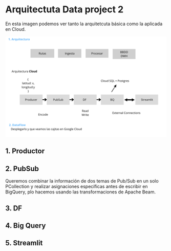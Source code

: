 # Arquitectuta Data project 2

En esta imagen podemos ver tanto la arquitetcuta básica como la aplicada en Cloud.
<p align="center">
    <img src="./imagenes/arquitectura.png" alt="Texto alternativo"/>
</p>


## 1. Productor

## 2. PubSub


Queremos combinar la información de dos temas de Pub/Sub en un solo PCollection y realizar asignaciones específicas antes de escribir en BigQuery, plo hacemos usando las transformaciones de Apache Beam.


## 3. DF

## 4. Big Query 

## 5. Streamlit


